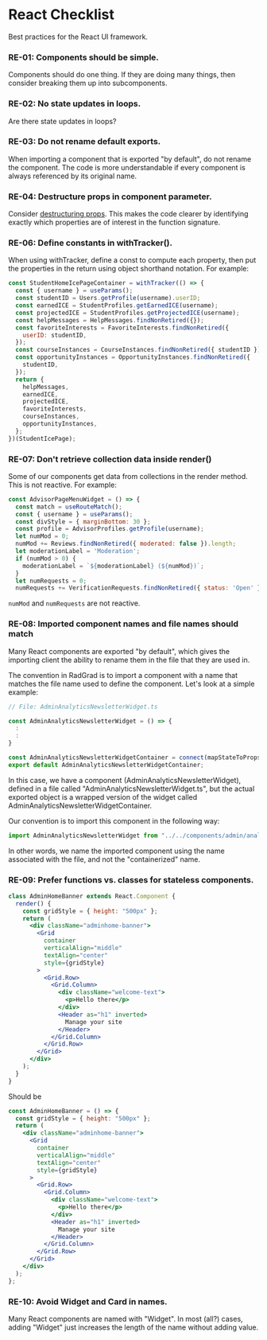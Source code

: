# React Checklist

Best practices for the React UI framework.

### RE-01: Components should be simple.

Components should do one thing. If they are doing many things, then consider breaking them up into subcomponents.

### RE-02: No state updates in loops.

Are there state updates in loops?

### RE-03: Do not rename default exports.

When importing a component that is exported "by default", do not rename the component. The code is more understandable if every component is always referenced by its original name.

### RE-04: Destructure props in component parameter.

Consider [destructuring props](https://medium.com/@lcriswell/destructuring-props-in-react-b1c295005ce0). This makes the code clearer by identifying exactly which properties are of interest in the function signature.

### RE-06: Define constants in withTracker().

When using withTracker, define a const to compute each property, then put the properties in the return using object shorthand notation. For example:

```js
const StudentHomeIcePageContainer = withTracker(() => {
  const { username } = useParams();
  const studentID = Users.getProfile(username).userID;
  const earnedICE = StudentProfiles.getEarnedICE(username);
  const projectedICE = StudentProfiles.getProjectedICE(username);
  const helpMessages = HelpMessages.findNonRetired({});
  const favoriteInterests = FavoriteInterests.findNonRetired({
    userID: studentID,
  });
  const courseInstances = CourseInstances.findNonRetired({ studentID });
  const opportunityInstances = OpportunityInstances.findNonRetired({
    studentID,
  });
  return {
    helpMessages,
    earnedICE,
    projectedICE,
    favoriteInterests,
    courseInstances,
    opportunityInstances,
  };
})(StudentIcePage);
```

### RE-07: Don't retrieve collection data inside render()

Some of our components get data from collections in the render method. This is not reactive. For example:

```jsx
const AdvisorPageMenuWidget = () => {
  const match = useRouteMatch();
  const { username } = useParams();
  const divStyle = { marginBottom: 30 };
  const profile = AdvisorProfiles.getProfile(username);
  let numMod = 0;
  numMod += Reviews.findNonRetired({ moderated: false }).length;
  let moderationLabel = 'Moderation';
  if (numMod > 0) {
    moderationLabel = `${moderationLabel} (${numMod})`;
  }
  let numRequests = 0;
  numRequests += VerificationRequests.findNonRetired({ status: 'Open' }).length;
```

`numMod` and `numRequests` are not reactive.

### RE-08: Imported component names and file names should match

Many React components are exported "by default", which gives the importing client the ability to rename them in the file that they are used in.

The convention in RadGrad is to import a component with a name that matches the file name used to define the component. Let's look at a simple example:

```js
// File: AdminAnalyticsNewsletterWidget.ts

const AdminAnalyticsNewsletterWidget = () => {
  :
  :
}

const AdminAnalyticsNewsletterWidgetContainer = connect(mapStateToProps, mapDispatchToProps)(AdminAnalyticsNewsletterWidget);
export default AdminAnalyticsNewsletterWidgetContainer;
```

In this case, we have a component (AdminAnalyticsNewsletterWidget), defined in a file called "AdminAnalyticsNewsletterWidget.ts", but the actual exported object is a wrapped version of the widget called AdminAnalyticsNewsletterWidgetContainer.

Our convention is to import this component in the following way:

```js
import AdminAnalyticsNewsletterWidget from "../../components/admin/analytics/newsletter/AdminAnalyticsNewsletterWidget";
```

In other words, we name the imported component using the name associated with the file, and not the "containerized" name.

### RE-09: Prefer functions vs. classes for stateless components.

```jsx
class AdminHomeBanner extends React.Component {
  render() {
    const gridStyle = { height: "500px" };
    return (
      <div className="adminhome-banner">
        <Grid
          container
          verticalAlign="middle"
          textAlign="center"
          style={gridStyle}
        >
          <Grid.Row>
            <Grid.Column>
              <div className="welcome-text">
                <p>Hello there</p>
              </div>
              <Header as="h1" inverted>
                Manage your site
              </Header>
            </Grid.Column>
          </Grid.Row>
        </Grid>
      </div>
    );
  }
}
```

Should be

```jsx
const AdminHomeBanner = () => {
  const gridStyle = { height: "500px" };
  return (
    <div className="adminhome-banner">
      <Grid
        container
        verticalAlign="middle"
        textAlign="center"
        style={gridStyle}
      >
        <Grid.Row>
          <Grid.Column>
            <div className="welcome-text">
              <p>Hello there</p>
            </div>
            <Header as="h1" inverted>
              Manage your site
            </Header>
          </Grid.Column>
        </Grid.Row>
      </Grid>
    </div>
  );
};
```

### RE-10: Avoid Widget and Card in names.

Many React components are named with "Widget". In most (all?) cases, adding "Widget" just increases the length of the name without adding value.
